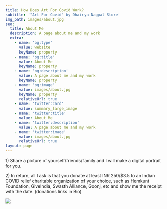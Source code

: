 ```yaml
---
title: How Does Art For Covid Work?
subtitle: '"Art For Covid" by Dhairya Nagpal Store'
img_path: images/about.jpg
seo:
  title: About Me
  description: A page about me and my work
  extra:
    - name: 'og:type'
      value: website
      keyName: property
    - name: 'og:title'
      value: About Me
      keyName: property
    - name: 'og:description'
      value: A page about me and my work
      keyName: property
    - name: 'og:image'
      value: images/about.jpg
      keyName: property
      relativeUrl: true
    - name: 'twitter:card'
      value: summary_large_image
    - name: 'twitter:title'
      value: About Me
    - name: 'twitter:description'
      value: A page about me and my work
    - name: 'twitter:image'
      value: images/about.jpg
      relativeUrl: true
layout: page
---
```

1\) Share a picture of yourself/friends/family and I will make a digital portrait for you.

2\) In return, all I ask is that you donate at least INR 250/$3.5 to an Indian COVID relief charitable organization of your choice, such as Hemkunt Foundation, GiveIndia, Swasth Alliance, Goonj, etc and show me the receipt with the date. (donations links in Bio)


![](/\_static/app-assets/unique-thyme.png)
